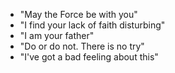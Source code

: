 - "May the Force be with you"
 - "I find your lack of faith disturbing"
 - "I am your father"
 - "Do or do not. There is no try"
 - "I've got a bad feeling about this"
